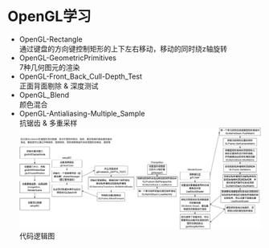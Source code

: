 # OpenGL学习
+ OpenGL-Rectangle  
通过键盘的方向键控制矩形的上下左右移动，移动的同时绕z轴旋转
+ OpenGL-GeometricPrimitives  
7种几何图元的渲染
+ OpenGL-Front_Back_Cull-Depth_Test  
正面背面剔除 & 深度测试  
+ OpenGL_Blend  
颜色混合  
+ OpenGL-Antialiasing-Multiple_Sample  
抗锯齿 & 多重采样  
![代码逻辑图](./代码逻辑图.png)
<span align="center">代码逻辑图</span>
